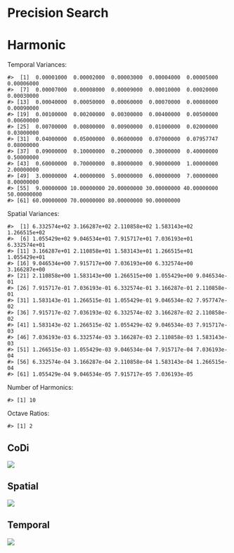 Precision Search
================

# Harmonic

Temporal Variances:

    #>  [1]  0.00001000  0.00002000  0.00003000  0.00004000  0.00005000  0.00006000
    #>  [7]  0.00007000  0.00008000  0.00009000  0.00010000  0.00020000  0.00030000
    #> [13]  0.00040000  0.00050000  0.00060000  0.00070000  0.00080000  0.00090000
    #> [19]  0.00100000  0.00200000  0.00300000  0.00400000  0.00500000  0.00600000
    #> [25]  0.00700000  0.00800000  0.00900000  0.01000000  0.02000000  0.03000000
    #> [31]  0.04000000  0.05000000  0.06000000  0.07000000  0.07957747  0.08000000
    #> [37]  0.09000000  0.10000000  0.20000000  0.30000000  0.40000000  0.50000000
    #> [43]  0.60000000  0.70000000  0.80000000  0.90000000  1.00000000  2.00000000
    #> [49]  3.00000000  4.00000000  5.00000000  6.00000000  7.00000000  8.00000000
    #> [55]  9.00000000 10.00000000 20.00000000 30.00000000 40.00000000 50.00000000
    #> [61] 60.00000000 70.00000000 80.00000000 90.00000000

Spatial Variances:

    #>  [1] 6.332574e+02 3.166287e+02 2.110858e+02 1.583143e+02 1.266515e+02
    #>  [6] 1.055429e+02 9.046534e+01 7.915717e+01 7.036193e+01 6.332574e+01
    #> [11] 3.166287e+01 2.110858e+01 1.583143e+01 1.266515e+01 1.055429e+01
    #> [16] 9.046534e+00 7.915717e+00 7.036193e+00 6.332574e+00 3.166287e+00
    #> [21] 2.110858e+00 1.583143e+00 1.266515e+00 1.055429e+00 9.046534e-01
    #> [26] 7.915717e-01 7.036193e-01 6.332574e-01 3.166287e-01 2.110858e-01
    #> [31] 1.583143e-01 1.266515e-01 1.055429e-01 9.046534e-02 7.957747e-02
    #> [36] 7.915717e-02 7.036193e-02 6.332574e-02 3.166287e-02 2.110858e-02
    #> [41] 1.583143e-02 1.266515e-02 1.055429e-02 9.046534e-03 7.915717e-03
    #> [46] 7.036193e-03 6.332574e-03 3.166287e-03 2.110858e-03 1.583143e-03
    #> [51] 1.266515e-03 1.055429e-03 9.046534e-04 7.915717e-04 7.036193e-04
    #> [56] 6.332574e-04 3.166287e-04 2.110858e-04 1.583143e-04 1.266515e-04
    #> [61] 1.055429e-04 9.046534e-05 7.915717e-05 7.036193e-05

Number of Harmonics:

    #> [1] 10

Octave Ratios:

    #> [1] 2

## CoDi

![](../figures/variance_search/_CoDi-1.png)<!-- -->

## Spatial

![](../figures/variance_search/_Spatial-1.png)<!-- -->

## Temporal

![](../figures/variance_search/_Temporal-1.png)<!-- -->
